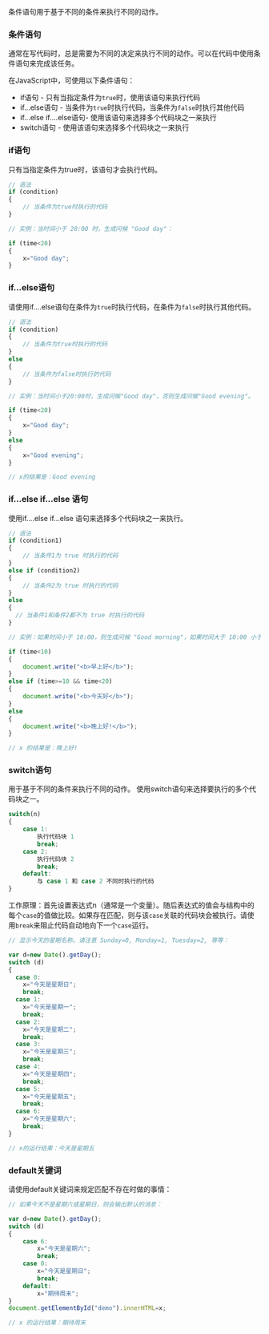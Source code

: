 条件语句用于基于不同的条件来执行不同的动作。

### 条件语句
通常在写代码时，总是需要为不同的决定来执行不同的动作。可以在代码中使用条件语句来完成该任务。

在JavaScript中，可使用以下条件语句：
- if语句 - 只有当指定条件为```true```时，使用该语句来执行代码
- if...else语句 - 当条件为```true```时执行代码，当条件为```false```时执行其他代码
- if...else if....else语句- 使用该语句来选择多个代码块之一来执行
- switch语句 - 使用该语句来选择多个代码块之一来执行

### if语句
只有当指定条件为true时，该语句才会执行代码。

```js
// 语法
if (condition)
{
    // 当条件为true时执行的代码
}

// 实例：当时间小于 20:00 时，生成问候 "Good day"：

if (time<20)
{
    x="Good day";
}
```

### if...else语句
请使用if....else语句在条件为```true```时执行代码，在条件为```false```时执行其他代码。

```js
// 语法
if (condition)
{
    // 当条件为true时执行的代码
}
else
{
    // 当条件为false时执行的代码
}

// 实例：当时间小于20:00时，生成问候"Good day"，否则生成问候"Good evening"。

if (time<20)
{
    x="Good day";
}
else
{
    x="Good evening";
}

// x的结果是：Good evening
```

### if...else if...else 语句
使用if....else if...else 语句来选择多个代码块之一来执行。

```js
// 语法
if (condition1)
{
    // 当条件1为 true 时执行的代码
}
else if (condition2)
{
    // 当条件2为 true 时执行的代码
}
else
{
  // 当条件1和条件2都不为 true 时执行的代码
}

// 实例：如果时间小于 10:00，则生成问候 "Good morning"，如果时间大于 10:00 小于 20:00，则生成问候 "Good day"，否则生成问候 "Good evening"：

if (time<10)
{
    document.write("<b>早上好</b>");
}
else if (time>=10 && time<20)
{
    document.write("<b>今天好</b>");
}
else
{
    document.write("<b>晚上好!</b>");
}

// x 的结果是：晚上好!
```

### switch语句
用于基于不同的条件来执行不同的动作。
使用switch语句来选择要执行的多个代码块之一。

```js
switch(n)
{
    case 1:
        执行代码块 1
        break;
    case 2:
        执行代码块 2
        break;
    default:
        与 case 1 和 case 2 不同时执行的代码
}
```

工作原理：首先设置表达式n（通常是一个变量）。随后表达式的值会与结构中的每个```case```的值做比较。如果存在匹配，则与该```case```关联的代码块会被执行。请使用```break```来阻止代码自动地向下一个```case```运行。

```js
// 显示今天的星期名称。请注意 Sunday=0, Monday=1, Tuesday=2, 等等：

var d=new Date().getDay(); 
switch (d) 
{ 
  case 0:
    x="今天是星期日"; 
    break; 
  case 1:
    x="今天是星期一"; 
    break; 
  case 2:
    x="今天是星期二"; 
    break; 
  case 3:
    x="今天是星期三"; 
    break; 
  case 4:
    x="今天是星期四"; 
    break; 
  case 5:
    x="今天是星期五"; 
    break; 
  case 6:
    x="今天是星期六"; 
    break; 
}

// x的运行结果：今天是星期五
```

### default关键词
请使用default关键词来规定匹配不存在时做的事情：

```js
// 如果今天不是星期六或星期日，则会输出默认的消息：

var d=new Date().getDay();
switch (d)
{
    case 6:
        x="今天是星期六";
        break;
    case 0:
        x="今天是星期日";
        break;
    default:
        x="期待周末";
}
document.getElementById("demo").innerHTML=x;

// x 的运行结果：期待周末
```